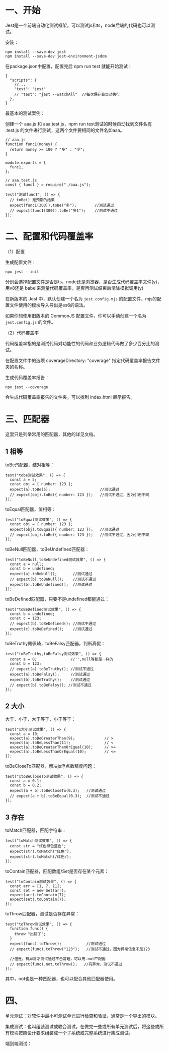 # 一、开始

Jest是一个前端自动化测试框架，可以测试js和ts，node后端的代码也可以测试。

安装：

```
npm install --save-dev jest
npm install --save-dev jest-environment-jsdom
```

在package.json中配置，配置完后 npm run test 就能开始测试：

```
{
  "scripts": {
    //...
    "test": "jest"
    // "test": "jest --watchAll"  //每次保存会自动执行
  },
}
```

最基本的测试案例：

创建一个 aaa.js 和 aaa.test.js，npm run test测试的时候自动找到文件名有 .test.js 的文件进行测试，这两个文件要相同的文件名如aaa。

```
// aaa.js
function func1(money) {
  return money >= 100 ? "多" : "少";
}

module.exports = {
  func1,
};
```

```
// aaa.test.js
const { func1 } = require("./aaa.js");

test("测试func1", () => {
  // toBe() 是预期的结果
  expect(func1(300)).toBe("多");        //测试通过
  // expect(func1(300)).toBe("多1");    //测试不通过
});
```

# 二、配置和代码覆盖率

（1）配置

生成配置文件：

```
npx jest --init
```

分别会选择配置文件是否是ts，node还是浏览器，是否生成代码覆盖率文件(y)，用v8还是 babel来测量代码覆盖率，是否再测试结束后清除模拟调用(y)

在新版本的 Jest 中，默认创建一个名为 `jest.config.mjs` 的配置文件，mjs的配置文件使用的模块导入导出是es6的语法。

如果你想使用旧版本的 CommonJS 配置文件，你可以手动创建一个名为 `jest.config.js` 的文件。

（2）代码覆盖率

代码覆盖率指的是测试代码对功能性的代码和业务逻辑代码做了多少百分比的测试。

在配置文件中的选项 coverageDirectory: "coverage" 指定代码覆盖率报告文件夹的名称。

生成代码覆盖率报告：

```
npx jest --coverage
```

会生成代码覆盖率报告的文件夹，可以找到 index.html 展示报告。

# 三、匹配器

这里只是列举常用的匹配器，其他的详见文档。

## 1 相等

toBe汽配器，结对相等：

```
test("tobe测试效果", () => {
  const a = 5;
  const obj = { number: 123 };
  expect(a).toBe(5);                      //测试通过
  // expect(obj).toBe({ number: 123 });   //测试不通过，因为引用不同
});
```

toEqual匹配器，值相等：

```
test("toEqual测试效果", () => {
  const obj = { number: 123 };
  expect(obj).toEqual({ number: 123 });   //测试通过
  // expect(obj).toBe({ number: 123 });   //测试不通过，因为引用不同
});
```

toBeNull匹配器，toBeUndefined匹配器：

```
test("toBeNull,toBeUndefined测试效果", () => {
  const a = null;
  const b = undefined;
  expect(a).toBeNull();       //测试通过
  // expect(b).toBeNull();    //测试不通过
  expect(b).toBeUndefined();  //测试通过
});
```

toBeDefined匹配器，只要不是undefined都能通过：

```
test("toBeDefined测试效果", () => {
  const b = undefined;
  const c = 123;
  // expect(b).toBeDefined(); //测试不通过
  expect(c).toBeDefined();    //测试通过
});
```

toBeTruthy佩佩琦，toBeFalsy匹配器，判断真假：

```
test("toBeTruthy,toBeFalsy测试效果", () => {
  const a = 0;               //'',null等都是一样的
  const b = 123;
  // expect(a).toBeTruthy(); //测试不通过
  expect(a).toBeFalsy();     //测试通过
  expect(b).toBeTruthy();    //测试通过
  // expect(b).toBeFalsy(); //测试不通过
});
```

## 2 大小

大于，小于，大于等于，小于等于：

```
test("x大小测试效果", () => {
  const a = 10;
  expect(a).toBeGreaterThan(9);             // >
  expect(a).toBeLessThan(11);               // <
  expect(a).toBeGreaterThanOrEqual(10);     // >=
  expect(a).toBeLessThanOrEqual(10);        // <=
});
```

toBeCloseTo匹配器，解决js浮点数精度问题：

```
test("xtoBeCloseTo测试效果", () => {
  const a = 0.1;
  const b = 0.2;
  expect(a + b).toBeCloseTo(0.3);   //测试通过
  // expect(a + b).toBeEqual(0.3);  //测试不通过
});
```

## 3 存在

toMatch匹配器，匹配字符串：

```
test("toMatch测试效果", () => {
  const str = "红色绿色蓝色";
  expect(str).toMatch("红色");
  expect(str).toMatch(/红色/);
});
```

toContain匹配器，匹配数组/Set是否存在某个元素：

```
test("toContain测试效果", () => {
  const arr = [1, 7, 11];
  const set = new Set(arr);
  expect(arr).toContain(7);
  expect(set).toContain(7);
});
```

toThrow匹配器，测试是否存在异常：

```
test("toThrow测试效果", () => {
  function func() {
    throw "出错了";
  }
  expect(func).toThrow();           //测试通过
  // expect(func).toThrow("123");   //测试不通过，因为异常信息不是123

  //但是，有异常才测试通过不合常理，可以用.not匹配器
  // expect(func).not.toThrow();   //有异常，测试不通过
});
```

其中，not也是一种匹配器，也可以配合其他匹配器使用。

# 四、

单元测试：对软件中最小可测试单元进行检查和验证，通常是一个导出的模块。

集成测试：也叫组装测试或联合测试，在做完一些或所有单元测试后，将这些或所有模块按照设计要求组装成一个子系统或完整系统进行集成测试。

端到端测试：
